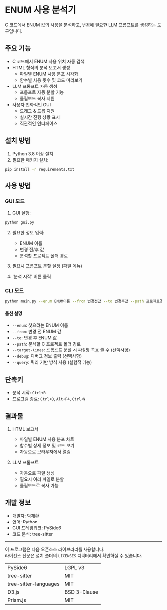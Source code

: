 # ENUM 사용 분석기

C 코드에서 ENUM 값의 사용을 분석하고, 변경에 필요한 LLM 프롬프트를 생성하는 도구입니다.

## 주요 기능

- C 코드에서 ENUM 사용 위치 자동 검색
- HTML 형식의 분석 보고서 생성
  - 파일별 ENUM 사용 분포 시각화
  - 함수별 사용 횟수 및 코드 미리보기
- LLM 프롬프트 자동 생성
  - 프롬프트 자동 분할 기능
  - 클립보드 복사 지원
- 사용자 친화적인 GUI
  - 드래그 & 드롭 지원
  - 실시간 진행 상황 표시
  - 직관적인 인터페이스

## 설치 방법

1. Python 3.8 이상 설치
2. 필요한 패키지 설치:
```bash
pip install -r requirements.txt
```

## 사용 방법

### GUI 모드

1. GUI 실행:
```bash
python gui.py
```

2. 필요한 정보 입력:
   - ENUM 이름
   - 변경 전/후 값
   - 분석할 프로젝트 폴더 경로

3. 필요시 프롬프트 분할 설정 (파일 메뉴)
4. '분석 시작' 버튼 클릭

### CLI 모드

```bash
python main.py --enum ENUM이름 --from 변경전값 --to 변경후값 --path 프로젝트경로 [--target-lines 줄수]
```

#### 옵션 설명
- `--enum`: 찾으려는 ENUM 이름
- `--from`: 변경 전 ENUM 값
- `--to`: 변경 후 ENUM 값
- `--path`: 분석할 C 프로젝트 폴더 경로
- `--target-lines`: 프롬프트 분할 시 파일당 목표 줄 수 (선택사항)
- `--debug`: 디버그 정보 출력 (선택사항)
- `--query`: 쿼리 기반 방식 사용 (실험적 기능)

## 단축키

- 분석 시작: `Ctrl+R`
- 프로그램 종료: `Ctrl+Q`, `Alt+F4`, `Ctrl+W`

## 결과물

1. HTML 보고서
   - 파일별 ENUM 사용 분포 차트
   - 함수별 상세 정보 및 코드 보기
   - 자동으로 브라우저에서 열림

2. LLM 프롬프트
   - 자동으로 파일 생성
   - 필요시 여러 파일로 분할
   - 클립보드로 복사 가능

## 개발 정보

- 개발자: 박재환
- 언어: Python
- GUI 프레임워크: PySide6
- 코드 분석: tree-sitter


---
<p>이 프로그램은 다음 오픈소스 라이브러리를 사용합니다.<br>
라이선스 전문은 설치 폴더의 <code>LICENSES</code> 디렉터리에서 확인하실 수 있습니다.</p>

<table>
<tr><td>PySide6</td><td>LGPL v3</td></tr>
<tr><td>tree-sitter</td><td>MIT</td></tr>
<tr><td>tree-sitter-languages</td><td>MIT</td></tr>
<tr><td>D3.js</td><td>BSD 3-Clause</td></tr>
<tr><td>Prism.js</td><td>MIT</td></tr>
</table>